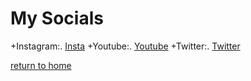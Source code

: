 # My Socials

+Instagram:.
[Insta](https://www.instagram.com/trav.kell/)
+Youtube:.
[Youtube](https://www.youtube.com/watch?v=afFb_DcBBdA)
+Twitter:.
[Twitter](https://twitter.com)

[return to home](./README.md)


